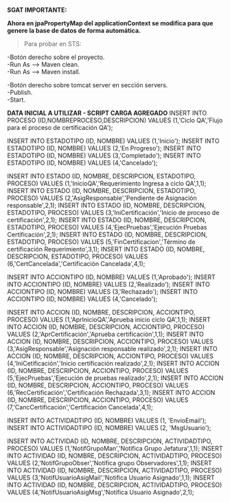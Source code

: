 
**SGAT IMPORTANTE:**

**Ahora en jpaPropertyMap del applicationContext se modifica para que genere la base de datos de forma automática.**

>Para probar en STS:

-Botón derecho sobre el proyecto.  
-Run As --> Maven clean.  
-Run As --> Maven install.  

-Botón derecho sobre tomcat server en sección servers.  
-Publish.  
-Start.  


**DATA INICIAL A UTILIZAR - SCRIPT CARGA AGREGADO**
INSERT INTO PROCESO (ID,NOMBREPROCESO,DESCRIPCION) VALUES (1,'Ciclo QA','Flujo para el proceso de certificación QA');

INSERT INTO ESTADOTIPO (ID, NOMBRE) VALUES (1,'Inicio');
INSERT INTO ESTADOTIPO (ID, NOMBRE) VALUES (2,'En Progreso');
INSERT INTO ESTADOTIPO (ID, NOMBRE) VALUES (3,'Completado');
INSERT INTO ESTADOTIPO (ID, NOMBRE) VALUES (4,'Cancelado');

INSERT INTO ESTADO (ID, NOMBRE, DESCRIPCION, ESTADOTIPO, PROCESO) VALUES (1,'InicioQA','Requerimiento Ingresa a ciclo QA',1,1);
INSERT INTO ESTADO (ID, NOMBRE, DESCRIPCION, ESTADOTIPO, PROCESO) VALUES (2,'AsigResponsable','Pendiente de Asignación responsable',2,1);
INSERT INTO ESTADO (ID, NOMBRE, DESCRIPCION, ESTADOTIPO, PROCESO) VALUES (3,'IniCertificación','Inicio de proceso de certificación',2,1);
INSERT INTO ESTADO (ID, NOMBRE, DESCRIPCION, ESTADOTIPO, PROCESO) VALUES (4,'EjecPruebas','Ejecución Pruebas Certificación',2,1);
INSERT INTO ESTADO (ID, NOMBRE, DESCRIPCION, ESTADOTIPO, PROCESO) VALUES (5,'FinCertificacion','Término de certificación Requerimiento',3,1);
INSERT INTO ESTADO (ID, NOMBRE, DESCRIPCION, ESTADOTIPO, PROCESO) VALUES (6,'CertCancelada','Certificación Cancelada',4,1);

INSERT INTO ACCIONTIPO (ID, NOMBRE) VALUES (1,'Aprobado');
INSERT INTO ACCIONTIPO (ID, NOMBRE) VALUES (2,'Realizado');
INSERT INTO ACCIONTIPO (ID, NOMBRE) VALUES (3,'Rechazado');
INSERT INTO ACCIONTIPO (ID, NOMBRE) VALUES (4,'Cancelado');

INSERT INTO ACCION (ID, NOMBRE, DESCRIPCION, ACCIONTIPO, PROCESO) VALUES (1,'AprInicioQA','Aprueba inicio ciclo QA',1,1);
INSERT INTO ACCION (ID, NOMBRE, DESCRIPCION, ACCIONTIPO, PROCESO) VALUES (2,'AprCertificación','Aprueba certificación',1,1);
INSERT INTO ACCION (ID, NOMBRE, DESCRIPCION, ACCIONTIPO, PROCESO) VALUES (3,'AsigResponsable','Asignación responsable realizado',2,1);
INSERT INTO ACCION (ID, NOMBRE, DESCRIPCION, ACCIONTIPO, PROCESO) VALUES (4,'IniCetificación','Inicio certificación realizado',2,1);
INSERT INTO ACCION (ID, NOMBRE, DESCRIPCION, ACCIONTIPO, PROCESO) VALUES (5,'EjecPruebas','Ejecución de pruebas realizado',2,1);
INSERT INTO ACCION (ID, NOMBRE, DESCRIPCION, ACCIONTIPO, PROCESO) VALUES (6,'RecCertificación','Certificación Rechazada',3,1);
INSERT INTO ACCION (ID, NOMBRE, DESCRIPCION, ACCIONTIPO, PROCESO) VALUES (7,'CancCertificación','Certificación Cancelada',4,1);

INSERT INTO ACTIVIDADTIPO (ID, NOMBRE) VALUES (1, 'EnvioEmail');
INSERT INTO ACTIVIDADTIPO (ID, NOMBRE) VALUES (2, 'MsgUsuario');

INSERT INTO ACTIVIDAD (ID, NOMBRE, DESCRIPCION, ACTIVIDADTIPO, PROCESO) VALUES (1,'NotifGrupoMan','Notifica Grupo Jefatura',1,1);
INSERT INTO ACTIVIDAD (ID, NOMBRE, DESCRIPCION, ACTIVIDADTIPO, PROCESO) VALUES (2,'NotifGrupoObser','Notifica grupo Observadores',1,1);
INSERT INTO ACTIVIDAD (ID, NOMBRE, DESCRIPCION, ACTIVIDADTIPO, PROCESO) VALUES (3,'NotifUsuarioAsigMail','Notifica Usuario Asignado',1,1);
INSERT INTO ACTIVIDAD (ID, NOMBRE, DESCRIPCION, ACTIVIDADTIPO, PROCESO) VALUES (4,'NotifUsuarioAsigMsg','Notifica Usuario Asignado',2,1);





